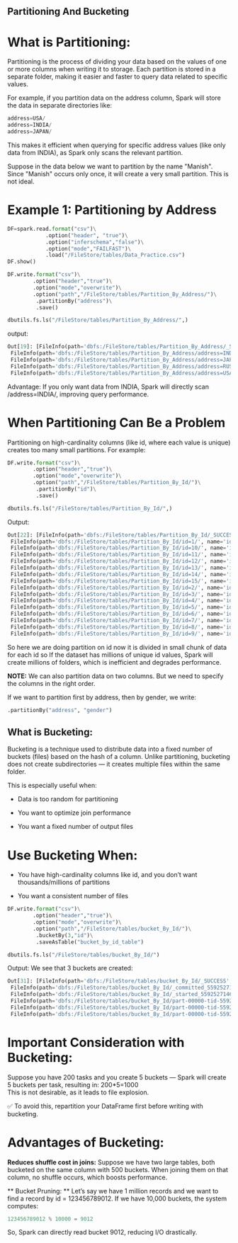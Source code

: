 ## Partitioning And Bucketing

# What is Partitioning:
Partitioning is the process of dividing your data based on the values of one or more columns when writing it to storage. Each partition is stored in a separate folder, making it easier and faster to query data related to specific values.

For example, if you partition data on the address column, Spark will store the data in separate directories like:
```python
address=USA/
address=INDIA/
address=JAPAN/
```
This makes it efficient when querying for specific address values (like only data from INDIA), as Spark only scans the relevant partition.

Suppose in the data below we want to partition by the name "Manish". Since "Manish" occurs only once, it will create a very small partition. This is not ideal.

# Example 1: Partitioning by Address
```python
DF=spark.read.format("csv")\
            .option("header", "true")\
            .option("inferschema","false")\
            .option("mode","FAILFAST")\
            .load("/FileStore/tables/Data_Practice.csv")
DF.show()

DF.write.format("csv")\
        .option("header","true")\
        .option("mode","overwrite")\
        .option("path","/FileStore/tables/Partition_By_Address/")\
         .partitionBy("address")\
         .save()

dbutils.fs.ls("/FileStore/tables/Partition_By_Address/",)
```
output:
```python
Out[19]: [FileInfo(path='dbfs:/FileStore/tables/Partition_By_Address/_SUCCESS', name='_SUCCESS', size=0, modificationTime=1747753251000),
 FileInfo(path='dbfs:/FileStore/tables/Partition_By_Address/address=INDIA/', name='address=INDIA/', size=0, modificationTime=0),
 FileInfo(path='dbfs:/FileStore/tables/Partition_By_Address/address=JAPAN/', name='address=JAPAN/', size=0, modificationTime=0),
 FileInfo(path='dbfs:/FileStore/tables/Partition_By_Address/address=RUSSIA/', name='address=RUSSIA/', size=0, modificationTime=0),
 FileInfo(path='dbfs:/FileStore/tables/Partition_By_Address/address=USA/', name='address=USA/', size=0, modificationTime=0)]

 ```
 Advantage:
If you only want data from INDIA, Spark will directly scan /address=INDIA/, improving query performance.

# When Partitioning Can Be a Problem

Partitioning on high-cardinality columns (like id, where each value is unique) creates too many small partitions. For example:

```python
DF.write.format("csv")\
        .option("header","true")\
        .option("mode","overwrite")\
        .option("path","/FileStore/tables/Partition_By_Id/")\
         .partitionBy("id")\
         .save()

dbutils.fs.ls("/FileStore/tables/Partition_By_Id/",)
```
Output:
```python
Out[22]: [FileInfo(path='dbfs:/FileStore/tables/Partition_By_Id/_SUCCESS', name='_SUCCESS', size=0, modificationTime=1747753315000),
 FileInfo(path='dbfs:/FileStore/tables/Partition_By_Id/id=1/', name='id=1/', size=0, modificationTime=0),
 FileInfo(path='dbfs:/FileStore/tables/Partition_By_Id/id=10/', name='id=10/', size=0, modificationTime=0),
 FileInfo(path='dbfs:/FileStore/tables/Partition_By_Id/id=11/', name='id=11/', size=0, modificationTime=0),
 FileInfo(path='dbfs:/FileStore/tables/Partition_By_Id/id=12/', name='id=12/', size=0, modificationTime=0),
 FileInfo(path='dbfs:/FileStore/tables/Partition_By_Id/id=13/', name='id=13/', size=0, modificationTime=0),
 FileInfo(path='dbfs:/FileStore/tables/Partition_By_Id/id=14/', name='id=14/', size=0, modificationTime=0),
 FileInfo(path='dbfs:/FileStore/tables/Partition_By_Id/id=15/', name='id=15/', size=0, modificationTime=0),
 FileInfo(path='dbfs:/FileStore/tables/Partition_By_Id/id=2/', name='id=2/', size=0, modificationTime=0),
 FileInfo(path='dbfs:/FileStore/tables/Partition_By_Id/id=3/', name='id=3/', size=0, modificationTime=0),
 FileInfo(path='dbfs:/FileStore/tables/Partition_By_Id/id=4/', name='id=4/', size=0, modificationTime=0),
 FileInfo(path='dbfs:/FileStore/tables/Partition_By_Id/id=5/', name='id=5/', size=0, modificationTime=0),
 FileInfo(path='dbfs:/FileStore/tables/Partition_By_Id/id=6/', name='id=6/', size=0, modificationTime=0),
 FileInfo(path='dbfs:/FileStore/tables/Partition_By_Id/id=7/', name='id=7/', size=0, modificationTime=0),
 FileInfo(path='dbfs:/FileStore/tables/Partition_By_Id/id=8/', name='id=8/', size=0, modificationTime=0),
 FileInfo(path='dbfs:/FileStore/tables/Partition_By_Id/id=9/', name='id=9/', size=0, modificationTime=0)]
 ```
 So here we are doing partition on id now it is divided in small chunk of data for each id so If the dataset has millions of unique id values, Spark will create millions of folders, which is inefficient and degrades performance.

 **NOTE:**  We can also partition data on two columns. But we need to specify the columns in the right order.

If we want to partition first by address, then by gender, we write:
```python
.partitionBy("address", "gender")
```

## What is Bucketing:
Bucketing is a technique used to distribute data into a fixed number of buckets (files) based on the hash of a column. Unlike partitioning, bucketing does not create subdirectories — it creates multiple files within the same folder.

This is especially useful when:

- Data is too random for partitioning

- You want to optimize join performance

- You want a fixed number of output files
# Use Bucketing When:
- You have high-cardinality columns like id, and you don’t want thousands/millions of partitions

- You want a consistent number of files

```python
DF.write.format("csv")\
        .option("header","true")\
        .option("mode","overwrite")\
        .option("path","/FileStore/tables/bucket_By_Id/")\
         .bucketBy(3,"id")\
         .saveAsTable("bucket_by_id_table")

dbutils.fs.ls("/FileStore/tables/bucket_By_Id/")
```
Output:
We see that 3 buckets are created:

```python
Out[31]: [FileInfo(path='dbfs:/FileStore/tables/bucket_By_Id/_SUCCESS', name='_SUCCESS', size=0, modificationTime=1747753862000),
 FileInfo(path='dbfs:/FileStore/tables/bucket_By_Id/_committed_5592527146531380392', name='_committed_5592527146531380392', size=306, modificationTime=1747753862000),
 FileInfo(path='dbfs:/FileStore/tables/bucket_By_Id/_started_5592527146531380392', name='_started_5592527146531380392', size=0, modificationTime=1747753861000),
 FileInfo(path='dbfs:/FileStore/tables/bucket_By_Id/part-00000-tid-5592527146531380392-2972990c-0d56-4137-ad74-399e10fb6813-22-1_00000.c000.csv', name='part-00000-tid-5592527146531380392-2972990c-0d56-4137-ad74-399e10fb6813-22-1_00000.c000.csv', size=239, modificationTime=1747753861000),
 FileInfo(path='dbfs:/FileStore/tables/bucket_By_Id/part-00000-tid-5592527146531380392-2972990c-0d56-4137-ad74-399e10fb6813-22-2_00001.c000.csv', name='part-00000-tid-5592527146531380392-2972990c-0d56-4137-ad74-399e10fb6813-22-2_00001.c000.csv', size=172, modificationTime=1747753862000),
 FileInfo(path='dbfs:/FileStore/tables/bucket_By_Id/part-00000-tid-5592527146531380392-2972990c-0d56-4137-ad74-399e10fb6813-22-3_00002.c000.csv', name='part-00000-tid-5592527146531380392-2972990c-0d56-4137-ad74-399e10fb6813-22-3_00002.c000.csv', size=87, modificationTime=1747753862000)]

 ```
# Important Consideration with Bucketing:
Suppose you have 200 tasks and you create 5 buckets — Spark will create 5 buckets per task, resulting in: 200*5=1000<br>
 This is not desirable, as it leads to file explosion.

✅ To avoid this, repartition your DataFrame first before writing with bucketing.

# Advantages of Bucketing:
**Reduces shuffle cost in joins:** 
Suppose we have two large tables, both bucketed on the same column with 500 buckets. When joining them on that column, no shuffle occurs, which boosts performance.

** Bucket Pruning: **
Let’s say we have 1 million records and we want to find a record by id = 123456789012. If we have 10,000 buckets, the system computes:
```python
123456789012 % 10000 = 9012
```
So, Spark can directly read bucket 9012, reducing I/O drastically.
